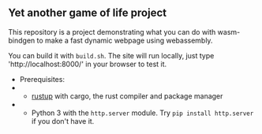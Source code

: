 ## Yet another game of life project

This repository is a project demonstrating what you can do with wasm-bindgen to make a fast dynamic webpage using webassembly.

You can build it with `build.sh`. The site will run locally, just type 'http://localhost:8000/' in your browser to test it.

- Prerequisites:
- - [rustup](https://www.rust-lang.org/tools/install) with cargo, the rust compiler and package manager
- - Python 3 with the `http.server` module. Try `pip install http.server` if you don't have it.

